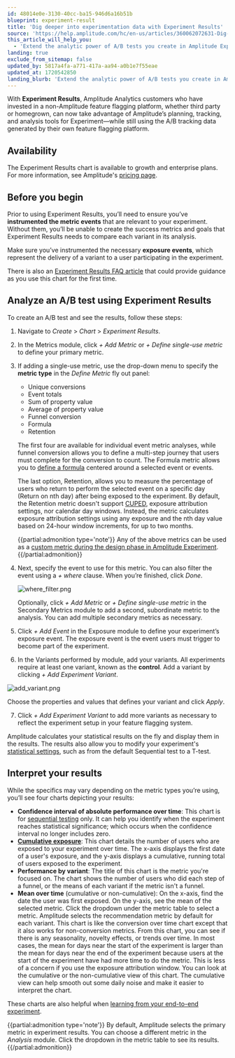 ```yaml
---
id: 48014e0e-3130-40cc-ba15-946d6a16b51b
blueprint: experiment-result
title: 'Dig deeper into experimentation data with Experiment Results'
source: 'https://help.amplitude.com/hc/en-us/articles/360062072631-Dig-deeper-into-experimentation-data-with-Experiment-Results'
this_article_will_help_you:
  - 'Extend the analytic power of A/B tests you create in Amplitude Experiment'
landing: true
exclude_from_sitemap: false
updated_by: 5817a4fa-a771-417a-aa94-a0b1e7f55eae
updated_at: 1720542850
landing_blurb: 'Extend the analytic power of A/B tests you create in Amplitude Experiment'
---
```

With **Experiment Results**, Amplitude Analytics customers who have invested in a non-Amplitude feature flagging platform, whether third party or homegrown, can now take advantage of Amplitude’s planning, tracking, and analysis tools for Experiment—while still using the A/B tracking data generated by their own feature flagging platform.

## Availability

The Experiment Results chart is available to growth and enterprise plans. For more information, see Amplitude's [pricing page](https://amplitude.com/pricing).

## Before you begin

Prior to using Experiment Results, you’ll need to ensure you’ve **instrumented the metric events** that are relevant to your experiment. Without them, you’ll be unable to create the success metrics and goals that Experiment Results needs to compare each variant in its analysis.

Make sure you’ve instrumented the necessary **exposure events**, which represent the delivery of a variant to a user participating in the experiment.

There is also an [Experiment Results FAQ article](/docs/faq/experiment-analysis) that could provide guidance as you use this chart for the first time. 

## Analyze an A/B test using Experiment Results

To create an A/B test and see the results, follow these steps:

1. Navigate to *Create* > *Chart* > *Experiment Results*.
2. In the Metrics module, click *+ Add Metric* or *+* *Define single-use metric* to define your primary metric.
3. If adding a single-use metric, use the drop-down menu to specify the **metric type** in the *Define Metric* fly out panel:

      * Unique conversions
      * Event totals
      * Sum of property value
      * Average of property value
      * Funnel conversion
      * Formula
      * Retention

	The first four are available for individual event metric analyses, while funnel conversion allows you to define a multi-step journey that users must complete for the conversion to count. The Formula metric allows you to [define a formula](/docs/analytics/charts/experiment-results/experiment-results-use-formula-metrics) centered around a selected event or events. 

	The last option, Retention, allows you to measure the percentage of users who return to perform the selected event on a specific day (Return on nth day) after being exposed to the experiment. By default, the Retention metric doesn't support [CUPED](/docs/feature-experiment/workflow/finalize-statistical-preferences), exposure attribution settings, nor calendar day windows. Instead, the metric calculates exposure attribution settings using any exposure and the nth day value based on 24-hour window increments, for up to two months.

	{{partial:admonition type='note'}}
	Any of the above metrics can be used as a [custom metric during the design phase in Amplitude Experiment](/docs/feature-experiment/workflow/define-goals). 
	{{/partial:admonition}}

4. Next, specify the event to use for this metric. You can also filter the event using a *+ where* clause. When you’re finished, click *Done*.   

	![where_filter.png](/docs/output/img/experiment-results/where-filter-png.png)

	Optionally, click *+* *Add Metric* or *+* *Define single-use metric* in the Secondary Metrics module to add a second, subordinate metric to the analysis. You can add multiple secondary metrics as necessary.

5. Click *+ Add* *Event* in the Exposure module to define your experiment’s exposure event. The exposure event is the event users must trigger to become part of the experiment.
6. In the Variants performed by module, add your variants. All experiments require at least one variant, known as the **control**. Add a variant by clicking *+ Add Experiment Variant*.  
  
  ![add_variant.png](/docs/output/img/experiment-results/add-variant-png.png)
  
  Choose the properties and values that defines your variant and click *Apply*.

7. Click *+ Add Experiment Variant* to add more variants as necessary to reflect the experiment setup in your feature flagging system.

Amplitude calculates your statistical results on the fly and display them in the results. The results also allow you to modify your experiment's [statistical settings](/docs/feature-experiment/workflow/finalize-statistical-preferences), such as from the default Sequential test to a T-test. 

## Interpret your results

While the specifics may vary depending on the metric types you’re using, you’ll see four charts depicting your results:

* **Confidence interval of absolute performance over time**: This chart is for [sequential testing](https://help.amplitude.com/hc/en-us/articles/17767898439835) only. It can help you identify when the experiment reaches statistical significance; which occurs when the confidence interval no longer includes zero.
* [**Cumulative exposure**](/docs/feature-experiment/advanced-techniques/cumulative-exposure-change-slope): This chart details the number of users who are exposed to your experiment over time. The x-axis displays the first date of a user's exposure, and the y-axis displays a cumulative, running total of users exposed to the experiment.
* **Performance by variant**: The title of this chart is the metric you're focused on. The chart shows the number of users who did each step of a funnel, or the means of each variant if the metric isn't a funnel.
* **Mean over time** (cumulative or non-cumulative): On the x-axis, find the date the user was first exposed. On the y-axis, see the mean of the selected metric. Click the dropdown under the metric table to select a metric. Amplitude selects the recommendation metric by default for each variant. This chart is like the conversion over time chart except that it also works for non-conversion metrics. From this chart, you can see if there is any seasonality, novelty effects, or trends over time. In most cases, the mean for days near the start of the experiment is larger than the mean for days near the end of the experiment because users at the start of the experiment have had more time to do the metric. This is less of a concern if you use the exposure attribution window. You can look at the cumulative or the non-cumulative view of this chart. The cumulative view can help smooth out some daily noise and make it easier to interpret the chart.

These charts are also helpful when [learning from your end-to-end experiment](/docs/feature-experiment/overview). 

{{partial:admonition type='note'}}
By default, Amplitude selects the primary metric in experiment results. You can choose a different metric in the *Analysis* module. Click the dropdown in the metric table to see its results. 
{{/partial:admonition}}
